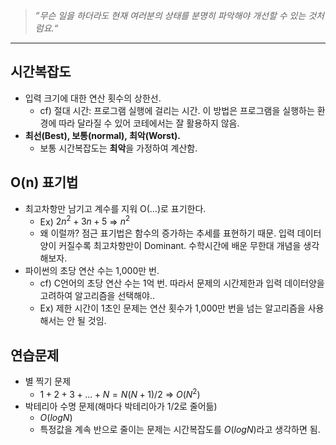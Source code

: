 > *”무슨 일을 하더라도 현재 여러분의 상태를 분명히 파악해야 개선할 수 있는 것처럼요.“*
> 

---

## 시간복잡도

- 입력 크기에 대한 연산 횟수의 상한선.
    - cf) 절대 시간: 프로그램 실행에 걸리는 시간. 이 방법은 프로그램을 실행하는 환경에 따라 달라질 수 있어 코테에서는 잘 활용하지 않음.
- **최선(Best), 보통(normal), 최악(Worst).**
    - 보통 시간복잡도는 **최악**을 가정하여 계산함.

## O(n) 표기법

- 최고차항만 남기고 계수를 지워 O(…)로 표기한다.
    - Ex) $2n^2+3n+5$  ⇒  $n^2$
    - 왜 이럴까? 점근 표기법은 함수의 증가하는 추세를 표현하기 때문. 입력 데이터양이 커질수록 최고차항만이 Dominant. 수학시간에 배운 무한대 개념을 생각해보자.
- 파이썬의 초당 연산 수는 1,000만 번.
    - cf) C언어의 초당 연산 수는 1억 번. 
    따라서 문제의 시간제한과 입력 데이터양을 고려하여 알고리즘을 선택해야..
    - Ex) 제한 시간이 1초인 문제는 연산 횟수가 1,000만 번을 넘는 알고리즘을 사용해서는 안 될 것임.

## 연습문제

- 별 찍기 문제
    - $1+2+3+...+N = N(N+1)/2$  ⇒  $O(N^2)$
- 박테리아 수명 문제(해마다 박테리아가 1/2로 줄어듦)
    - $O(logN)$
    - 특정값을 계속 반으로 줄이는 문제는 시간복잡도를 $O(logN)$라고 생각하면 됨.
